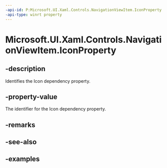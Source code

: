 ```yaml
---
-api-id: P:Microsoft.UI.Xaml.Controls.NavigationViewItem.IconProperty
-api-type: winrt property
---
```


<!-- Property syntax.
public DependencyProperty IconProperty { get; }
-->

# Microsoft.UI.Xaml.Controls.NavigationViewItem.IconProperty

## -description

Identifies the Icon dependency property.

## -property-value

The identifier for the Icon dependency property.

## -remarks

## -see-also

## -examples

